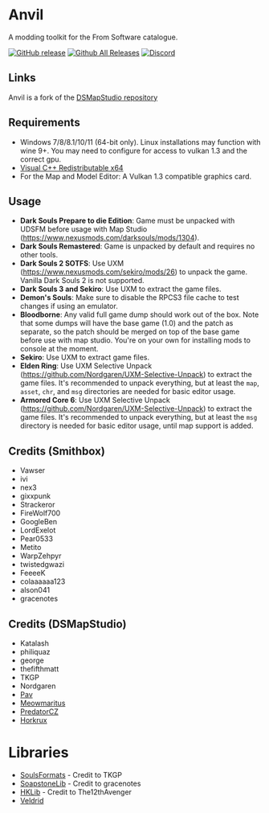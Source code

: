 # Anvil

A modding toolkit for the From Software catalogue.

[![GitHub release](https://img.shields.io/github/release/vawser/Anvil.svg)](https://github.com/vawser/Anvil/releases/latest)
[![Github All Releases](https://img.shields.io/github/downloads/vawser/DSMapStudio/total.svg)](https://github.com/vawser/Anvil/releases/latest)
[![Discord](https://img.shields.io/badge/Discord%20-%237289DA.svg?&logo=discord&logoColor=white)](https://discord.gg/5p9bRKkK4J)

## Links
Anvil is a fork of the [DSMapStudio repository](https://github.com/soulsmods/DSMapStudio)

## Requirements
* Windows 7/8/8.1/10/11 (64-bit only). Linux installations may function with wine 9+. You may need to configure for access to vulkan 1.3 and the correct gpu.
* [Visual C++ Redistributable x64](https://aka.ms/vs/16/release/vc_redist.x64.exe)
* For the Map and Model Editor: A Vulkan 1.3 compatible graphics card.

## Usage
* **Dark Souls Prepare to die Edition**: Game must be unpacked with UDSFM before usage with Map Studio (https://www.nexusmods.com/darksouls/mods/1304).
* **Dark Souls Remastered**: Game is unpacked by default and requires no other tools.
* **Dark Souls 2 SOTFS**: Use UXM (https://www.nexusmods.com/sekiro/mods/26) to unpack the game. Vanilla Dark Souls 2 is not supported.
* **Dark Souls 3 and Sekiro**: Use UXM to extract the game files.
* **Demon's Souls**: Make sure to disable the RPCS3 file cache to test changes if using an emulator.
* **Bloodborne**: Any valid full game dump should work out of the box. Note that some dumps will have the base game (1.0) and the patch as separate, so the patch should be merged on top of the base game before use with map studio. You're on your own for installing mods to console at the moment.
* **Sekiro**: Use UXM to extract game files.
* **Elden Ring**: Use UXM Selective Unpack (https://github.com/Nordgaren/UXM-Selective-Unpack) to extract the game files. It's recommended to unpack everything, but at least the `map`, `asset`, `chr`, and `msg` directories are needed for basic editor usage.
* **Armored Core 6**: Use UXM Selective Unpack (https://github.com/Nordgaren/UXM-Selective-Unpack) to extract the game files. It's recommended to unpack everything, but at least the `msg` directory is needed for basic editor usage, until map support is added.

## Credits (Smithbox)
* Vawser 
* ivi 
* nex3 
* gixxpunk 
* Strackeror 
* FireWolf700 
* GoogleBen 
* LordExelot 
* Pear0533 
* Metito 
* WarpZehpyr 
* twistedgwazi 
* FeeeeK 
* colaaaaaa123 
* alson041 
* gracenotes 

## Credits (DSMapStudio)
* Katalash
* philiquaz
* george
* thefifthmatt
* TKGP
* Nordgaren
* [Pav](https://github.com/JohrnaJohrna)
* [Meowmaritus](https://github.com/meowmaritus)
* [PredatorCZ](https://github.com/PredatorCZ)
* [Horkrux](https://github.com/horkrux)

# Libraries
* [SoulsFormats](https://github.com/JKAnderson/SoulsFormats) - Credit to TKGP
* [SoapstoneLib](https://github.com/soulsmods/SoapstoneLib) - Credit to gracenotes
* [HKLib](https://github.com/The12thAvenger/HKLib) - Credit to The12thAvenger
* [Veldrid](https://github.com/veldrid/veldrid)
